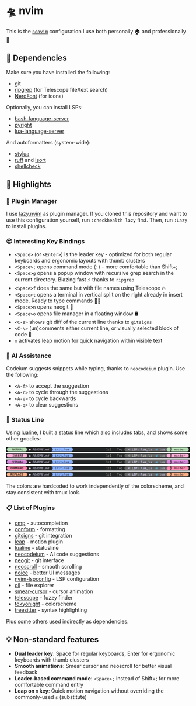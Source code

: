 # 🛸 nvim

This is the [`neovim`](https://github.com/neovim/neovim) configuration I use both personally 🏠 and professionally 💼

## 🚧 Dependencies

Make sure you have installed the following:
 - git
 - [ripgrep](https://github.com/BurntSushi/ripgrep) (for Telescope file/text search)
 - [NerdFont](https://www.nerdfonts.com/) (for icons)

Optionally, you can install LSPs:
 - [bash-language-server](https://github.com/bash-lsp/bash-language-server)
 - [pyright](https://github.com/microsoft/pyright)
 - [lua-language-server](https://github.com/LuaLS/lua-language-server)

And autoformatters (system-wide):
 - [stylua](https://github.com/JohnnyMorganz/stylua)
 - [ruff](https://github.com/charliermarsh/ruff) and [isort](https://github.com/PyCQA/isort)
 - [shellcheck](https://github.com/koalaman/shellcheck)

## 🔦 Highlights

### 🦥 Plugin Manager

I use [lazy.nvim](https://github.com/folke/lazy.nvim) as plugin manager.
If you cloned this repository and want to use this configuration yourself, run `:checkhealth lazy` first.
Then, run `:Lazy` to install plugins.

### 😎 Interesting Key Bindings

 - `<Space>` (or `<Enter>`) is the leader key - optimized for both regular keyboards and ergonomic layouts with thumb clusters
 - `<Space>;` opens command mode (`:`) - more comfortable than Shift+;
 - `<Space>g` opens a popup window with recursive grep search in the current directory. Blazing fast ⚡ thanks to `ripgrep`
 - `<Space>f` does the same but with file names using Telescope 🔥
 - `<Space>t` opens a terminal in vertical split on the right already in insert mode. Ready to type commands 👨‍💻
 - `<Space>n` opens neogit 🌳
 - `<Space>o` opens file manager in a floating window 🛢️
 - `<C-s>` shows git diff of the current line thanks to `gitsigns`
 - `<C-\>` (un)comments either current line, or visually selected block of code 🔎
 - `m` activates leap motion for quick navigation within visible text

### 🤖 AI Assistance

Codeium suggests snippets while typing, thanks to `neocodeium` plugin.
Use the following:
 - `<A-f>` to accept the suggestion
 - `<A-r>` to cycle through the suggestions
 - `<A-e>` to cycle backwards
 - `<A-q>` to clear suggestions

### 📖 Status Line

Using [lualine](https://github.com/nvim-lualine/lualine.nvim), I built a status line which also includes tabs, and shows some other goodies:

![image](.docs/lualine_normal.png) 
![image](.docs/lualine_insert.png) 
![image](.docs/lualine_visual.png) 
![image](.docs/lualine_command.png) 
![image](.docs/lualine_replace.png) 

The colors are hardcoded to work independently of the colorscheme, and stay consistent with tmux look.

### 📋 List of Plugins

 - [cmp](https://github.com/hrsh7th/nvim-cmp) - autocompletion
 - [conform](https://github.com/stevearc/conform.nvim) - formatting
 - [gitsigns](https://github.com/lewis6991/gitsigns.nvim) - git integration
 - [leap](https://github.com/ggandor/leap.nvim) - motion plugin
 - [lualine](https://github.com/nvim-lualine/lualine.nvim) - statusline
 - [neocodeium](https://github.com/monkoose/neocodeium) - AI code suggestions
 - [neogit](https://github.com/NeogitOrg/neogit) - git interface
 - [neoscroll](https://github.com/karb94/neoscroll.nvim) - smooth scrolling
 - [noice](https://github.com/folke/noice.nvim) - better UI messages
 - [nvim-lspconfig](https://github.com/neovim/nvim-lspconfig) - LSP configuration
 - [oil](https://github.com/stevearc/oil.nvim) - file explorer
 - [smear-cursor](https://github.com/sphamba/smear-cursor.nvim) - cursor animation
 - [telescope](https://github.com/nvim-telescope/telescope.nvim) - fuzzy finder
 - [tokyonight](https://github.com/folke/tokyonight.nvim) - colorscheme
 - [treesitter](https://github.com/nvim-treesitter/nvim-treesitter) - syntax highlighting

Plus some others used indirectly as dependencies.

## 💡 Non-standard features

- **Dual leader key**: Space for regular keyboards, Enter for ergonomic keyboards with thumb clusters
- **Smooth animations**: Smear cursor and neoscroll for better visual feedback
- **Leader-based command mode**: `<Space>;` instead of Shift+; for more comfortable command entry
- **Leap on `m` key**: Quick motion navigation without overriding the commonly-used `s` (substitute)
